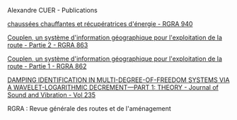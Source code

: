 Alexandre CUER - Publications

[chaussées chauffantes et récupératrices d'énergie - RGRA 940](RGRA940_chaussées_hors_gel_récupératrices_d_energie.pdf)

[Couplen, un système d'information géographique pour l'exploitation de la route - Partie 2 - RGRA 863](RGRA863_couplen_SIG_exploitation_route.pdf)

[Couplen, un système d'information géographique pour l'exploitation de la route - Partie 1 - RGRA 862](RGRA862_couplen_SIG_exploitation_route.pdf)

[DAMPING IDENTIFICATION IN MULTI-DEGREE-OF-FREEDOM SYSTEMS VIA A WAVELET-LOGARITHMIC DECREMENT—PART 1: THEORY - Journal of Sound
and Vibration - Vol 235](https://www.deepdyve.com/lp/elsevier/damping-identification-in-multi-degree-of-freedom-systems-via-a-JqV4zKhmnA)

RGRA : Revue générale des routes et de l'aménagement
